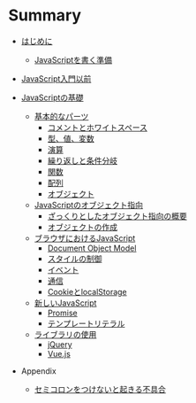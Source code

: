# Summary
* [はじめに](README.md)
  * [JavaScriptを書く準備]()

* [JavaScript入門以前]()

* [JavaScriptの基礎](main/core/introduction.md)
  * [基本的なパーツ](main/core/chap1/introduction.md)
    * [コメントとホワイトスペース](main/core/chap1/comments.md)
    * [型、値、変数](main/core/chap1/variables.md)
    * [演算](main/core/chap1/operations.md)
    * [繰り返しと条件分岐](main/core/chap1/conditions.md)
    * [関数](main/core/chap1/function.md)
    * [配列](main/core/chap1/array.md)
    * [オブジェクト](main/core/chap1/object.md)
  * [JavaScriptのオブジェクト指向](main/core/chap2/introduction.md)
    * [ざっくりとしたオブジェクト指向の概要](main/core/chap2/oop.md)
    * [オブジェクトの作成](main/core/chap2/createobjects.md)
  * [ブラウザにおけるJavaScript](main/core/chap3/introduction.md)
    * [Document Object Model](main/core/chap3/dom.md)
    * [スタイルの制御](main/core/chap3/style.md)
    * [イベント](main/core/chap3/events.md)
    * [通信](main/core/chap3/ajax.md)
    * [CookieとlocalStorage](main/core/chap3/storage.md)
  * [新しいJavaScript](main/core/chap4/introduction.md)
    * [Promise](main/core/chap4/promise.md)
    * [テンプレートリテラル](main/core/chap4/template.md)
  * [ライブラリの使用](main/core/chap5/introduction.md)
    * [jQuery](main/core/chap5/jquery.md)
    * [Vue.js](main/core/chap5/vue.md)

* Appendix
  * [セミコロンをつけないと起きる不具合](main/appendix/1.md)
